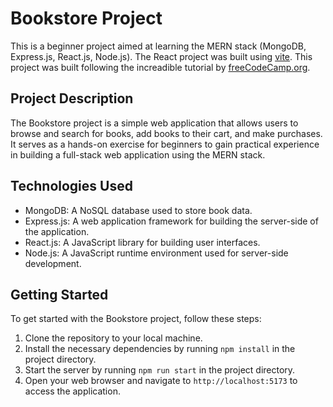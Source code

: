 # Bookstore Project

This is a beginner project aimed at learning the MERN stack (MongoDB, Express.js, React.js, Node.js). The React project was built using [vite](https://vitejs.dev/). This project was built following the increadible tutorial by [freeCodeCamp.org](https://youtu.be/-42K44A1oMA?si=p4VzM0toxPqPwClH).

## Project Description

The Bookstore project is a simple web application that allows users to browse and search for books, add books to their cart, and make purchases. It serves as a hands-on exercise for beginners to gain practical experience in building a full-stack web application using the MERN stack.

## Technologies Used

- MongoDB: A NoSQL database used to store book data.
- Express.js: A web application framework for building the server-side of the application.
- React.js: A JavaScript library for building user interfaces.
- Node.js: A JavaScript runtime environment used for server-side development.

## Getting Started

To get started with the Bookstore project, follow these steps:

1. Clone the repository to your local machine.
2. Install the necessary dependencies by running `npm install` in the project directory.
3. Start the server by running `npm run start` in the project directory.
4. Open your web browser and navigate to `http://localhost:5173` to access the application.
